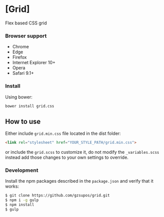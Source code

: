 # [Grid]

Flex based CSS grid

### Browser support
* Chrome
* Edge
* Firefox
* Internet Explorer 10+
* Opera
* Safari 9.1+

### Install
Using bower:
```sh
bower install grid.css
```

## How to use
Either include `grid.min.css` file located in the dist folder:

```html
<link rel="stylesheet" href="YOUR_STYLE_PATH/grid.min.css">
```

or include the `grid.scss` to customize it, do not modify the `_variables.scss` instead add those changes to your own settings to override.

### Development
Install the npm packages described in the `package.json` and verify that it works:

```sh
$ git clone https://github.com/gzsupos/grid.git
$ npm i -g gulp
$ npm install
$ gulp
```
